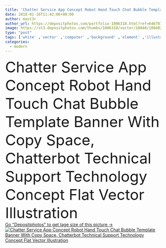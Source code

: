 ```yaml
---
title: 'Chatter Service App Concept Robot Hand Touch Chat Bubble Template Banner With Copy Space, Chatterbot Technical Support Technology Concept'
date: 2018-01-16T11:42:06+00:00
author: mast3r
author_url: https://depositphotos.com/portfolio-1006318.html?ref=64678756
image: https://st3.depositphotos.com/thumbs/1006318/vector/18040/180402354/api_thumb_450.jpg?forcejpeg=true
type: "post"
tags: ['white' ,'vector' ,'computer' ,'background' ,'element' ,'illustration' ,'design' ,'artificial' ,'technology' ,'banner' ,'hand' ,'modern' ,'symbol' ,'concept' ,'futuristic' ,'service' ,'message' ,'communication' ,'conversation' ,'mobile' ,'smart' ,'talk' ,'digital' ,'communicate' ,'touch' ,'support' ,'flat' ,'arm' ,'speech' ,'information' ,'help' ,'intelligence' ,'web' ,'online' ,'bubble' ,'robot' ,'chatting' ,'chat' ,'assistance' ,'robotic' ,'virtual' ,'intelligent' ,'messenger' ,'program' ,'assistant' ,'bot' ,'chatter' ,'ai' ]
categories: 
  - modern
---
```

<div aling="center">
            <font size="60"> Chatter Service App Concept Robot Hand Touch Chat Bubble Template Banner With Copy Space, Chatterbot Technical Support Technology Concept Flat Vector Illustration</font>   
</div>
<div>
    <a href='https://st3.depositphotos.com/thumbs/1006318/vector/18040/180402354/api_thumb_450.jpg?forcejpeg=true?ref=64678756' target=_blank > Go "Depositphotos" to get lage size of this picture ->
        <img href='https://st3.depositphotos.com/thumbs/1006318/vector/18040/180402354/api_thumb_450.jpg?forcejpeg=true?ref=64678756' src='https://st3.depositphotos.com/1006318/18040/v/950/depositphotos_180402354-stock-illustration-chatter-service-app-concept-robot.jpg?forcejpeg=true' alt='Chatter Service App Concept Robot Hand Touch Chat Bubble Template Banner With Copy Space, Chatterbot Technical Support Technology Concept Flat Vector Illustration' >
    </a>
</div>

